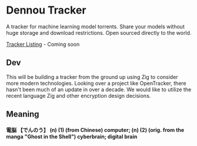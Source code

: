 # Dennou Tracker
A tracker for machine learning model torrents. Share your models without huge storage and download restrictions. Open sourced directly to the world.

[Tracker Listing]() - Coming soon

## Dev

This will be building a tracker from the ground up using Zig to consider more modern technologies. Looking over a project like OpenTracker, there hasn't been much of an update in over a decade. We would like to utilize the recent language Zig and other encryption design decisions.

## Meaning
#### 電脳 【でんのう】 (n) (1) (from Chinese) computer; (n) (2) (orig. from the manga "Ghost in the Shell") cyberbrain; digital brain
